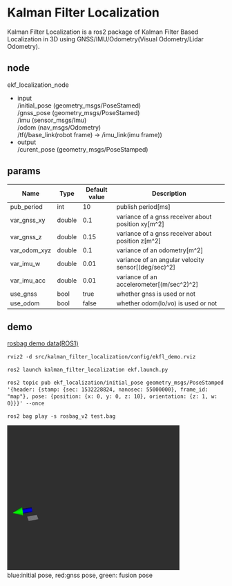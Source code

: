 # Kalman Filter Localization  
Kalman Filter Localization  is a ros2 package of Kalman Filter Based Localization in 3D using GNSS/IMU/Odometry(Visual Odometry/Lidar Odometry).

## node
ekf_localization_node
- input  
/initial_pose (geometry_msgs/PoseStamed)   
/gnss_pose  (geometry_msgs/PoseStamed)   
/imu  (sensor_msgs/Imu)  
/odom (nav_msgs/Odometry)  
/tf(/base_link(robot frame) → /imu_link(imu frame))  
- output  
/curent_pose (geometry_msgs/PoseStamped)

## params

|Name|Type|Default value|Description|
|---|---|---|---|
|pub_period|int|10|publish period[ms]|
|var_gnss_xy|double|0.1|variance of a gnss receiver about position xy[m^2]|
|var_gnss_z|double|0.15|variance of a gnss receiver about position z[m^2]|
|var_odom_xyz|double|0.1|variance of an odometry[m^2]|
|var_imu_w|double|0.01|variance of an angular velocity sensor[(deg/sec)^2]|
|var_imu_acc|double|0.01|variance of an accelerometer[(m/sec^2)^2]|
|use_gnss|bool|true|whether gnss is used or not |
|use_odom|bool|false|whether odom(lo/vo) is used or not |

## demo

[rosbag demo data(ROS1)](https://drive.google.com/file/d/1CYuip5dApvcF-xrB2f5s8pdBu7MGCDxP/view)

```
rviz2 -d src/kalman_filter_localization/config/ekfl_demo.rviz
```

```
ros2 launch kalman_filter_localization ekf.launch.py
```

```
ros2 topic pub ekf_localization/initial_pose geometry_msgs/PoseStamped '{header: {stamp: {sec: 1532228824, nanosec: 55000000}, frame_id: "map"}, pose: {position: {x: 0, y: 0, z: 10}, orientation: {z: 1, w: 0}}}' --once
```

```
ros2 bag play -s rosbag_v2 test.bag
```


![demo](./images/demo_ekfl.gif)    
blue:initial pose, red:gnss pose, green: fusion pose

